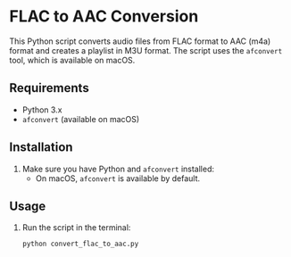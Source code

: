 # FLAC to AAC Conversion

This Python script converts audio files from FLAC format to AAC (m4a) format and creates a playlist in M3U format. The script uses the `afconvert` tool, which is available on macOS.

## Requirements

- Python 3.x
- `afconvert` (available on macOS)

## Installation

1. Make sure you have Python and `afconvert` installed:
   - On macOS, `afconvert` is available by default.

## Usage

1. Run the script in the terminal:

   ```bash
   python convert_flac_to_aac.py
